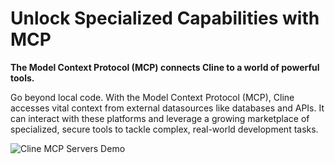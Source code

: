 # Unlock Specialized Capabilities with MCP

**The Model Context Protocol (MCP) connects Cline to a world of powerful tools.**

Go beyond local code. With the Model Context Protocol (MCP), Cline accesses vital context from external datasources like databases and APIs. It can interact with these platforms and leverage a growing marketplace of specialized, secure tools to tackle complex, real-world development tasks.

![Cline MCP Servers Demo](https://storage.googleapis.com/cline_public_images/docs/assets/clines-mcp-servers-4_compress.webp)
